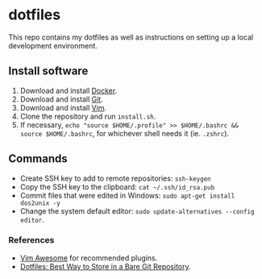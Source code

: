 # dotfiles

This repo contains my dotfiles as well as instructions on setting up a local development environment.

## Install software

1. Download and install [Docker](https://docks.docker.com/install).
2. Download and install [Git](https://git-scm.com/downloads).
3. Download and install [Vim](https://www.vim.org/download.php).
4. Clone the repository and run `install.sh`.
5. If necessary, `echo "source $HOME/.profile" >> $HOME/.bashrc && source $HOME/.bashrc`, for whichever shell needs it (ie. `.zshrc`).

## Commands

- Create SSH key to add to remote repositories: `ssh-keygen`
- Copy the SSH key to the clipboard: `cat ~/.ssh/id_rsa.pub`
- Commit files that were edited in Windows: `sudo apt-get install dos2unix -y`
- Change the system default editor: `sudo update-alternatives --config editor`.

### References

- [Vim Awesome](https://vimawesome.com) for recommended plugins.
- [Dotfiles: Best Way to Store in a Bare Git Repository](https://developer.atlassian.com/blog/2016/02/best-way-to-store-dotfiles-git-bare-repo).